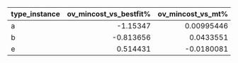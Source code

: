| type_instance   |   ov_mincost_vs_bestfit% |   ov_mincost_vs_mt% |   ov_mt_vs_bestfit% |
|:----------------|-------------------------:|--------------------:|--------------------:|
| a               |                -1.15347  |          0.00995446 |           -1.17576  |
| b               |                -0.813656 |          0.0433551  |           -0.928853 |
| e               |                 0.514431 |         -0.0180081  |            0.523833 |